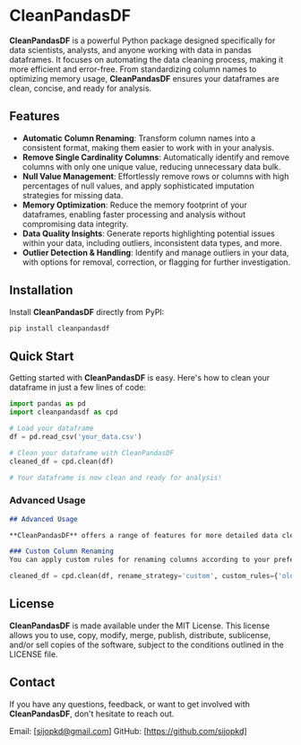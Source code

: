 # CleanPandasDF

**CleanPandasDF** is a powerful Python package designed specifically for data scientists, analysts, and anyone working with data in pandas dataframes. It focuses on automating the data cleaning process, making it more efficient and error-free. From standardizing column names to optimizing memory usage, **CleanPandasDF** ensures your dataframes are clean, concise, and ready for analysis.

## Features

- **Automatic Column Renaming**: Transform column names into a consistent format, making them easier to work with in your analysis.
- **Remove Single Cardinality Columns**: Automatically identify and remove columns with only one unique value, reducing unnecessary data bulk.
- **Null Value Management**: Effortlessly remove rows or columns with high percentages of null values, and apply sophisticated imputation strategies for missing data.
- **Memory Optimization**: Reduce the memory footprint of your dataframes, enabling faster processing and analysis without compromising data integrity.
- **Data Quality Insights**: Generate reports highlighting potential issues within your data, including outliers, inconsistent data types, and more.
- **Outlier Detection & Handling**: Identify and manage outliers in your data, with options for removal, correction, or flagging for further investigation.

## Installation

Install **CleanPandasDF** directly from PyPI:

```bash
pip install cleanpandasdf
```

## Quick Start

Getting started with **CleanPandasDF** is easy. Here's how to clean your dataframe in just a few lines of code:

```python
import pandas as pd
import cleanpandasdf as cpd

# Load your dataframe
df = pd.read_csv('your_data.csv')

# Clean your dataframe with CleanPandasDF
cleaned_df = cpd.clean(df)

# Your dataframe is now clean and ready for analysis!
```


### Advanced Usage

```markdown
## Advanced Usage

**CleanPandasDF** offers a range of features for more detailed data cleaning and analysis needs. Here are some examples of advanced usage:

### Custom Column Renaming
You can apply custom rules for renaming columns according to your preferences.
```

```python
cleaned_df = cpd.clean(df, rename_strategy='custom', custom_rules={'oldName': 'newName'})
```

## License

**CleanPandasDF** is made available under the MIT License. This license allows you to use, copy, modify, merge, publish, distribute, sublicense, and/or sell copies of the software, subject to the conditions outlined in the LICENSE file.


## Contact

If you have any questions, feedback, or want to get involved with **CleanPandasDF**, don't hesitate to reach out.

Email: [sijopkd@gmail.com]
GitHub: [https://github.com/sijopkd]
